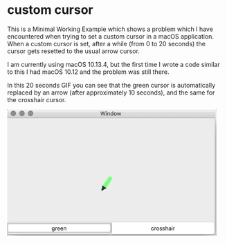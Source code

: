 # custom cursor

This is a Minimal Working Example which shows a problem which I have encountered when trying to set a custom cursor in a macOS application.
When a custom cursor is set, after a while (from 0 to 20 seconds) the cursor gets resetted to the usual arrow cursor.

I am currently using macOS 10.13.4, but the first time I wrote a code similar to this I had macOS 10.12 and the problem was still there.

In this 20 seconds GIF you can see that the green cursor is automatically replaced by an arrow (after approximately 10 seconds), and the same for the crosshair cursor.

![GIF file showing the cursor changing on his own after about 10 seconds](customCursor.gif)
